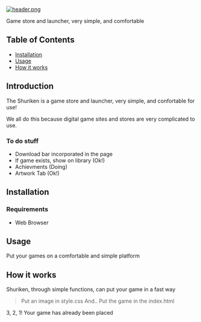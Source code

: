 [![header.png](https://i.postimg.cc/sXmTDD6S/header.png)](https://postimg.cc/7GC3KDyY)

Game store and launcher, very simple, and comfortable

## Table of Contents

  - [Installation](#installation)
  - [Usage](#usage)
  - [How it works](#how-it-works)

## Introduction

The Shuriken is a game store and launcher, very simple, and confortable for use!

We all do this because digital game sites and stores are very complicated to use.

### To do stuff

- Download bar incorporated in the page
- If game exists, show on library (Ok!)
- Achievments (Doing)
- Artwork Tab (Ok!)

## Installation

### Requirements

- Web Browser

## Usage

Put your games on a comfortable and simple platform

## How it works

Shuriken, through simple functions, can put your game in a fast way

> Put an image in style.css
And..
> Put the game in the index.html

3, 2, 1! Your game has already been placed
